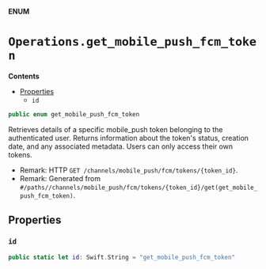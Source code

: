 **ENUM**

# `Operations.get_mobile_push_fcm_token`

**Contents**

- [Properties](#properties)
  - `id`

```swift
public enum get_mobile_push_fcm_token
```

Retrieves details of a specific mobile_push token belonging to the authenticated user. Returns information about the token's status, creation date, and any associated metadata. Users can only access their own tokens.

- Remark: HTTP `GET /channels/mobile_push/fcm/tokens/{token_id}`.
- Remark: Generated from `#/paths//channels/mobile_push/fcm/tokens/{token_id}/get(get_mobile_push_fcm_token)`.

## Properties
### `id`

```swift
public static let id: Swift.String = "get_mobile_push_fcm_token"
```
